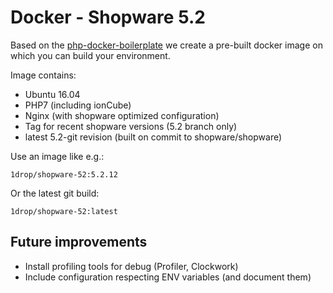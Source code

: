 # Docker - Shopware 5.2

Based on the [php-docker-boilerplate](https://github.com/webdevops/php-docker-boilerplate) we create a pre-built docker image on which you can build your environment.

Image contains:

 - Ubuntu 16.04
 - PHP7 (including ionCube)
 - Nginx (with shopware optimized configuration)
 - Tag for recent shopware versions (5.2 branch only)
 - latest 5.2-git revision (built on commit to shopware/shopware)

Use an image like e.g.:

	1drop/shopware-52:5.2.12

Or the latest git build:

	1drop/shopware-52:latest

## Future improvements

- Install profiling tools for debug (Profiler, Clockwork)
- Include configuration respecting ENV variables (and document them)
